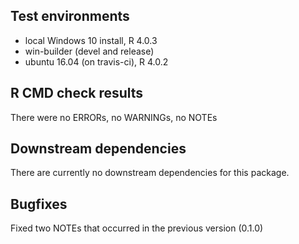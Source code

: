 ## Test environments
* local Windows 10 install, R 4.0.3
* win-builder (devel and release)
* ubuntu 16.04 (on travis-ci), R 4.0.2


## R CMD check results
There were no ERRORs, no WARNINGs, no NOTEs


## Downstream dependencies
There are currently no downstream dependencies for this package.

## Bugfixes

Fixed two NOTEs that occurred in the previous version (0.1.0)